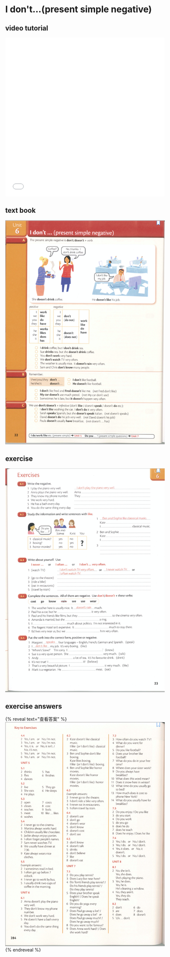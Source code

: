 # I don't...(present simple negative)

## video tutorial
<iframe src="//player.bilibili.com/player.html?aid=61143002&bvid=BV1tt411w72A&cid=107707691&page=8" scrolling="no" height=500 width=100% frameborder="no" framespacing="0" allowfullscreen="true"> </iframe>

## text book
![text book](images/6_unit.png)

## exercise
![exercise](images/6_exercises.png)

## exercise answers
{% reveal text="查看答案" %}
![answers](images/2_exercises_answers.png)
{% endreveal %}


